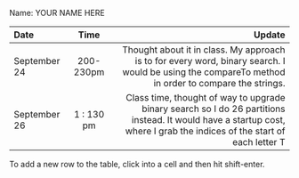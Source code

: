 Name: YOUR NAME HERE

| Date         |    Time    |                                                                                                                                                                                                                                                                                                             Update |
|:-------------|:----------:|-------------------------------------------------------------------------------------------------------------------------------------------------------------------------------------------------------------------------------------------------------------------------------------------------------------------:|
| September 24 | 200-230pm  |                                                                                                                                                                 Thought about it in class. My approach is to for every word, binary search. I would be using the compareTo method in order to compare the strings. |
| September 26 | 1 : 130 pm |  Class time, thought of way to upgrade binary search so I do 26 partitions instead. It would have a startup cost, where I grab the indices of the start of each letter                                                                                                                                           T |


To add a new row to the table, click into a cell and then hit shift-enter.